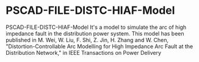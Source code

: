 # PSCAD-FILE-DISTC-HIAF-Model
PSCAD-FILE-DISTC-HIAF-Model It's a model to simulate the arc of high impedance fault in the distribution power system. This model has been published in M. Wei, W. Liu, F. Shi, Z. Jin, H. Zhang and W. Chen, "Distortion-Controllable Arc Modelling for High Impedance Arc Fault at the Distribution Network," in IEEE Transactions on Power Delivery

